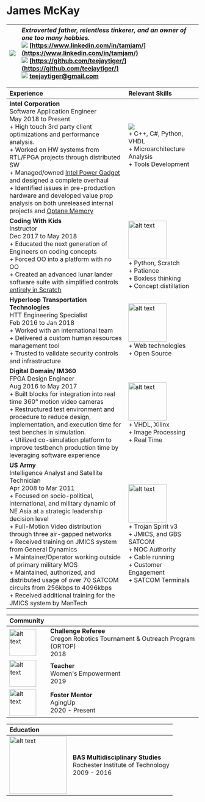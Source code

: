 # James McKay

| ![](https://media-exp3.licdn.com/dms/image/C5603AQEQEa6jub-sFA/profile-displayphoto-shrink_100_100/0/1589820219984?e=1631145600&v=beta&t=DV4aZfw31chqo5CW8DDexDB1P4lHUcM-W4ukmby2gWE)  |  *Extroverted father, relentless tinkerer, and an owner of one too many hobbies.* </br> ![](https://cdn.exclaimer.com/Handbook%20Images/linkedin-icon_24x24.png) [https://www.linkedin.com/in/tamjam/](https://www.linkedin.com/in/tamjam/)  <br />  ![](https://files.softicons.com/download/social-media-icons/flat-gradient-social-icons-by-guilherme-lima/png/24x24/Github.png) [https://github.com/teejaytiger/](https://github.com/teejaytiger/) </br> ![](https://files.softicons.com/download/web-icons/web-2-icon-set-by-anders-bjarnle/png/24x24/gmail.png) [teejaytiger@gmail.com](mailto:teejaytiger@gmail.com) |
|--:|:--|

|Experience | Relevant Skills| 
|:--|:--|
|**Intel Corporation**</br> Software Application Engineer </br> May 2018 to Present </br> + High touch 3rd party client optimizations and performance analysis. </br> + Worked on HW systems from RTL/FPGA projects through distributed SW </br> + Managed/owned [Intel Power Gadget](https://software.intel.com/content/www/us/en/develop/articles/intel-power-gadget.html) and designed a complete overhaul </br> + Identified issues in pre-production hardware and developed value prop analysis on both unreleased internal projects and [Optane Memory](https://www.intel.com/content/www/us/en/products/details/memory-storage/optane-memory.html)| ![](https://media-exp3.licdn.com/dms/image/C560BAQGpvWtEtj9oTQ/company-logo_100_100/0/1625151708870?e=1633564800&v=beta&t=K6lXYep6_spB6PFY-hUQo4inUD985eydAKSHxMv1B7U)</br> + C++, C#, Python, VHDL </br> + Microarchitecture Analysis </br> + Tools Development</br>&nbsp; &nbsp; &nbsp; &nbsp; &nbsp; &nbsp; &nbsp; &nbsp; &nbsp; &nbsp; &nbsp; &nbsp; &nbsp; &nbsp; &nbsp;&nbsp; &nbsp; &nbsp; &nbsp; &nbsp; &nbsp; &nbsp; &nbsp; &nbsp; &nbsp; &nbsp; &nbsp; &nbsp; &nbsp; &nbsp; &nbsp; &nbsp; &nbsp; &nbsp; &nbsp; &nbsp;&nbsp; &nbsp; &nbsp; &nbsp; &nbsp; &nbsp; &nbsp; &nbsp; &nbsp; &nbsp; &nbsp; &nbsp; | 
|**Coding With Kids** </br> Instructor </br> Dec 2017 to May 2018 </br> + Educated the next generation of Engineers on coding concepts </br> + Forced OO into a platform with no OO </br> + Created an advanced lunar lander software suite with simplified controls [entirely in Scratch](https://scratch.mit.edu/projects/212413890/) | <img src=https://d3t4xfu733v2tb.cloudfront.net/logo/logo_220x220_white_yellow_orange.png alt="alt text" width=100 height=100> </br> + Python, Scratch </br> + Patience </br> + Boxless thinking </br> + Concept distillation | 
|**Hyperloop Transportation Technologies** </br> HTT Engineering Specialist </br> Feb 2016 to Jan 2018 </br> + Worked with an international team </br> + Delivered a custom human resources management tool </br> + Trusted to validate security controls and infrastructure | <img src=https://logo.clearbit.com/hyperloop.global?size alt="alt text" width=100 height=100> </br> + Web technologies </br> + Open Source | 
|**Digital Domain/ IM360** </br> FPGA Design Engineer </br> Aug 2016 to May 2017 </br> + Built blocks for integration into real time 360° motion video cameras </br> + Restructured test environment and procedure to reduce design, implementation, and execution time for test benches in simulation. </br> + Utilized co-simulation platform to improve testbench production time by leveraging software experience | <img src=https://pbs.twimg.com/profile_images/1278382289500528640/p6jdJdOv_400x400.jpg alt="alt text" width=100 height=100> </br> + VHDL, Xilinx </br> + Image Processing </br> + Real Time | 
|**US Army** </br> Intelligence Analyst and Satellite Technician </br> Apr 2008 to Mar 2011 </br> + Focused on socio-political, international, and military dynamic of NE Asia at a strategic leadership decision level </br> + Full-Motion Video distribution through three air-gapped networks </br> + Received training on JMICS system from General Dynamics </br> + Maintainer/Operator working outside of primary military MOS </br> + Maintained, authorized, and distributed usage of over 70 SATCOM circuits from 256kbps to 4096kbps </br> + Received additional training for the JMICS system by ManTech | <img src=https://iconape.com/wp-content/png_logo_vector/us-army-logo.png alt="alt text" width=100 height=100> </br> + Trojan Spirit v3 </br> + JMICS, and GBS SATCOM </br> + NOC Authority </br> + Cable running </br> + Customer Engagement </br> + SATCOM Terminals| 

|**Community**||
|:--|:--|
|<img src=https://assets.bbhub.io/company/sites/51/2021/02/FIRST_Vertical_RGB_reverse.png alt="alt text" width=70 height=70>| **Challenge Referee** </br> Oregon Robotics Tournament & Outreach Program (ORTOP) </br> 2018 |
|<img src=https://cdn.zappy.app/eeacaabe870e79550c25d7dbf689c52f.png alt="alt text" width=70 height=70>| **Teacher** </br> Women's Empowerment </br> 2019 |
|<img src=https://cdn.zappy.app/faf30190e30793264f40f818e02862fb.png alt="alt text" width=70 height=70>| **Foster Mentor** </br> AgingUp </br> 2020 - Present |

| **Education** ||
|:--|:--|
|<img src=https://www.sassafras.com/wp-content/uploads/2018/04/1200px-Rochester_Institute_of_Technology_seal.svg_.png alt="alt text" width=150 height=150>| **BAS Multidisciplinary Studies** </br> Rochester Institute of Technology </br> 2009 - 2016 |